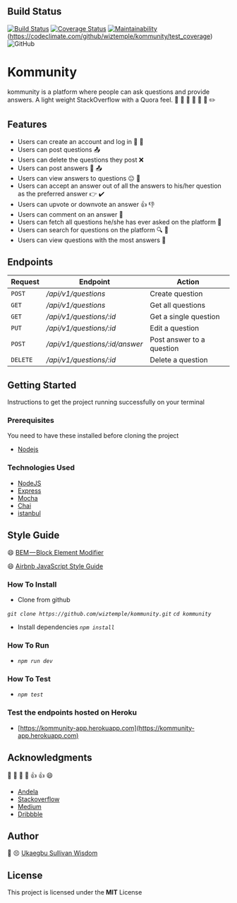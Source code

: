 ## Build Status
[![Build Status](https://travis-ci.org/wiztemple/kommunity.svg?branch=develop)](https://travis-ci.org/wiztemple/kommunity)
[![Coverage Status](https://coveralls.io/repos/github/wiztemple/kommunity/badge.svg?branch=develop)](https://coveralls.io/github/wiztemple/kommunity?branch=develop)
[![Maintainability](https://api.codeclimate.com/v1/badges/0d6d7f87376a3d79a7cf/maintainability)](https://codeclimate.com/github/wiztemple/kommunity/maintainability)(https://codeclimate.com/github/wiztemple/kommunity/test_coverage)
![GitHub](https://img.shields.io/github/license/mashape/apistatus.svg)


# Kommunity
kommunity is a platform where people can ask questions and provide answers. A light weight StackOverflow with a Quora feel. :speech_balloon: :thought_balloon: :man: :woman: :boy: :girl: :pencil2:

## Features
* Users can create an account and log in :bust_in_silhouette: :busts_in_silhouette: 
* Users can post questions :outbox_tray:
* Users can delete the questions they post :x:
* Users can post answers :pencil: :outbox_tray:
* Users can view answers to questions :neutral_face: :eyes:
* Users can accept an answer out of all the answers to his/her question as the preferred answer :point_right: :heavy_check_mark:
* Users can upvote or downvote an answer :+1: :-1:
* Users can comment on an answer :speech_balloon:
* Users can fetch all questions he/she has ever asked on the platform :date:
* Users can search for questions on the platform :mag: :mag_right:
* Users can view questions with the most answers :eyes:


## Endpoints
| Request | Endpoint | Action |
| ------- | -------- | ------ |
| `POST` | _/api/v1/questions_ | Create question
| `GET`  | _/api/v1/questions_ | Get all questions
| `GET`  | _/api/v1/questions/:id_ | Get a single question
| `PUT`  | _/api/v1/questions/:id_ | Edit a question
| `POST` | _/api/v1/questions/:id/answer_ | Post answer to a question
| `DELETE` | _/api/v1/questions/:id_ | Delete a question


## Getting Started
Instructions to get the project running successfully on your terminal

### Prerequisites
You need to have these installed before cloning the project
* [Nodejs](https://nodejs.org/en/download/)

### Technologies Used
* [NodeJS](https://nodejs.org)
* [Express](https://expressjs.com)
* [Mocha](https://mochajs.org)
* [Chai](www.chaijs.com)
* [istanbul](https://istanbul.js.org)

## Style Guide
 :smile: [BEM — Block Element Modifier](http://getbem.com/introduction/)

 :smile: [Airbnb JavaScript Style Guide](https://github.com/airbnb/javascript/)


### How To Install
* Clone from github

 _```git clone https://github.com/wiztemple/kommunity.git```_
  _```cd kommunity```_
* Install dependencies
  _```npm install```_


### How To Run
  * _```npm run dev```_

### How To Test
  * _```npm test```_

### Test the endpoints hosted on Heroku
  * [https://kommunity-app.herokuapp.com](https://kommunity-app.herokuapp.com)

## Acknowledgments
:clap: :clap: :clap: :clap: :+1: :+1: :smile:
* [Andela](http://andela.com) 
* [Stackoverflow](stackoverflow.com)
* [Medium](https://medium.com/@meakaakka/a-beginners-guide-to-writing-a-kickass-readme-7ac01da88ab3)
* [Dribbble](https://dribbble.com)

## Author
:large_blue_circle: :persevere: [Ukaegbu Sullivan Wisdom](http://github.com/wiztemple)

## License
This project is licensed under the **MIT** License